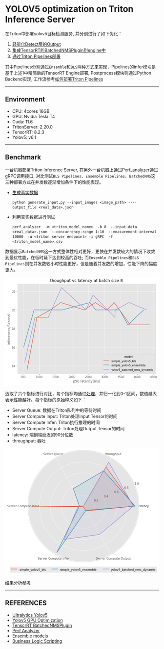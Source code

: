 # YOLOV5 optimization on Triton Inference Server

在Triton中部署yolov5目标检测服务, 并分别进行了如下优化：
1. [轻量化Detect层的Output](./docs/custom_yolov5_detect_layer.md)
2. [集成TensorRT的BatchedNMSPlugin到engine中](./docs/batchedNMS.md)
3. [通过Triton Pipelines部署](./docs/pipelines.md)

其中Pipelines分别通过`Ensemble`和`BLS`两种方式来实现，Pipelines的infer模块是基于上述1中精简后的TensorRT Engine部署, Postprocess模块则通过Python Backend实现, 工作流参考[如何部署Triton Pipelines](./docs/pipelines.md#3-如何部署triton-pipelines)

--- 
## Environment
- CPU: 4cores  16GB
- GPU: Nvidia Tesla T4
- Cuda: 11.6
- TritonServer: 2.20.0
- TensorRT: 8.2.3
- Yolov5: v6.1




---

## Benchmark
一台机器部署Triton Inference Server, 在另外一台机器上通过Perf_analyzer通过gRPC调用接口, 对比测试`BLS Pipelines`、`Ensemble Pipelines`、`BatchedNMS`这三种部署方式在并发数逐渐增加条件下的性能表现。

- [生成真实数据](https://github.com/triton-inference-server/server/blob/main/docs/user_guide/perf_analyzer.md#real-input-data)

    ```shell
    python generate_input.py --input_images <image_path> ----output_file <real_data>.json
    ```


- 利用真实数据进行测试
  ```shell
  perf_analyzer  -m <triton_model_name>  -b 8  --input-data <real_data>.json  --concurrency-range 1:10  --measurement-interval 10000  -u <triton server endpoint> -i gRPC  -f <triton_model_name>.csv
  ```


数据显示`BatchedNMS`这一方式整体性相对更好，更快在并发数较大的情况下收敛到最优性能，在低时延下达到较高的吞吐; 而`Ensemble Pipelines`和`BLS Pipelines`则在并发数较小时性能更好，但是随着并发数的增加，性能下降的幅度更大。

![](./assets/thoughput_latency.png)



选取了六个指标进行对比，每个指标均通过[处理](./triton/plot.ipynb#metrics-process)，并归一化到0-1区间，数值越大表示性能越好。每个指标的原始释义如下：

- Server Queue: 数据在Triton队列中的等待时间 
- Server Compute Input: Triton处理Input Tensor的时间
- Server Compute Infer: Triton执行推理的时间
- Server Compute Output: Triton处理Output Tensor的时间
- latency: 端到端延迟的90分位数
- throughput: 吞吐 

![](./assets/radar_plot.png)

结果分析[参考](./docs/bls_vs_ensemble.md#4-性能分析)

---

## REFERENCES


- [Ultralytics Yolov5](https://github.com/ultralytics/yolov5.git)
- [Yolov5 GPU Optimization](https://github.com/NVIDIA-AI-IOT/yolov5_gpu_optimization.git)
- [TensorRT BatchedNMSPlugin ](https://github.com/NVIDIA/TensorRT/tree/main/plugin/batchedNMSPlugin)
- [Perf Analyzer](https://github.com/triton-inference-server/server/blob/main/docs/user_guide/perf_analyzer.md)
- [Ensemble models](https://github.com/triton-inference-server/server/blob/main/docs/user_guide/architecture.md#ensemble-models)
- [Business Logic Scripting](https://github.com/triton-inference-server/python_backend#business-logic-scripting)





